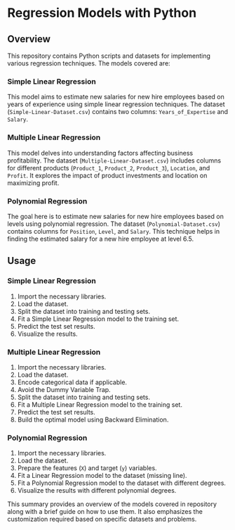 # Regression Models with Python

## Overview

This repository contains Python scripts and datasets for implementing various regression techniques. The models covered are:

### Simple Linear Regression

This model aims to estimate new salaries for new hire employees based on years of experience using simple linear regression techniques. The dataset (`Simple-Linear-Dataset.csv`) contains two columns: `Years_of_Expertise` and `Salary`.

### Multiple Linear Regression

This model delves into understanding factors affecting business profitability. The dataset (`Multiple-Linear-Dataset.csv`) includes columns for different products (`Product_1`, `Product_2`, `Product_3`), `Location`, and `Profit`. It explores the impact of product investments and location on maximizing profit.

### Polynomial Regression

The goal here is to estimate new salaries for new hire employees based on levels using polynomial regression. The dataset (`Polynomial-Dataset.csv`) contains columns for `Position`, `Level`, and `Salary`. This technique helps in finding the estimated salary for a new hire employee at level 6.5.

## Usage

### Simple Linear Regression

1. Import the necessary libraries.
2. Load the dataset.
3. Split the dataset into training and testing sets.
4. Fit a Simple Linear Regression model to the training set.
5. Predict the test set results.
6. Visualize the results.

### Multiple Linear Regression

1. Import the necessary libraries.
2. Load the dataset.
3. Encode categorical data if applicable.
4. Avoid the Dummy Variable Trap.
5. Split the dataset into training and testing sets.
6. Fit a Multiple Linear Regression model to the training set.
7. Predict the test set results.
8. Build the optimal model using Backward Elimination.

### Polynomial Regression

1. Import the necessary libraries.
2. Load the dataset.
3. Prepare the features (`X`) and target (`y`) variables.
4. Fit a Linear Regression model to the dataset (missing line).
5. Fit a Polynomial Regression model to the dataset with different degrees.
6. Visualize the results with different polynomial degrees.


This summary provides an overview of the models covered in repository along with a brief guide on how to use them. It also emphasizes the customization required based on specific datasets and problems.
